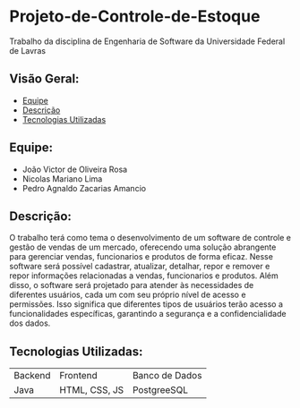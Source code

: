 # Projeto-de-Controle-de-Estoque
Trabalho da disciplina de Engenharia de Software da Universidade Federal de Lavras

## Visão Geral:
  * [Equipe](https://github.com/Reestocando/Projeto-de-Controle-de-Estoque#equipe)
  * [Descrição](https://github.com/Reestocando/Projeto-de-Controle-de-Estoque#descri%C3%A7%C3%A3o)
  * [Tecnologias Utilizadas](https://github.com/Reestocando/Projeto-de-Controle-de-Estoque#tecnologias-utilizadas)
## Equipe:
  * João Victor de Oliveira Rosa
  * Nicolas Mariano Lima
  * Pedro Agnaldo Zacarias Amancio

## Descrição:

  O trabalho terá como tema o desenvolvimento de um software de controle e gestão de vendas de um mercado, oferecendo uma solução abrangente para gerenciar vendas, funcionarios e produtos de forma eficaz. Nesse software será possível cadastrar, atualizar, detalhar, repor e remover e repor informações relacionadas a vendas, funcionarios e produtos.
  Além disso, o software será projetado para atender às necessidades de diferentes usuários, cada um com seu próprio nível de acesso e permissões. Isso significa que diferentes tipos de usuários terão acesso a funcionalidades específicas, garantindo a segurança e a confidencialidade dos dados.

## Tecnologias Utilizadas:
<table>
  <tr>
    <td>Backend</td>
    <td>Frontend</td>
    <td>Banco de Dados</td>
  </tr>
  <tr>
    <td>Java </td>
    <td>HTML, CSS, JS</td>
    <td>PostgreeSQL</td>
  </tr>
</table>
